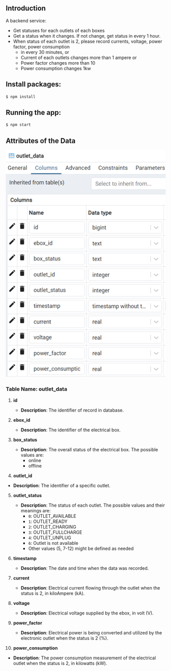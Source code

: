 ## Introduction
A backend service:
  - Get statuses for each outlets of each boxes
  - Get a status when it changes. If not change, get status in every 1 hour.
  - When status of each outlet is 2, please record currents, voltage, power factor, power consumption
    - in every 30 minutes, or 
    - Current of each outlets changes more than 1 ampere or 
    - Power factor changes more than 10
    - Power consumption changes 1kw

## Install packages: 

```bash
$ npm install
```

## Running the app:

```bash
$ npm start
```

## Attributes of the Data
![Outlet_status](https://github.com/Duke0503/Evida/blob/main/Images/outlet_status.png?raw=true)

### Table Name: outlet_data

1. **id**
   - **Description**: The identifier of record in database.

2. **ebox_id**
   - **Description**: The identifier of the electrical box.

3. **box_status**
   - **Description**: The overall status of the electrical box. The possible values are:
     - online
     - offline
4. **outlet_id**
  - **Description**: The identifier of a specific outlet.

5. **outlet_status**
   - **Description**: The status of each outlet. The possible values and their meanings are:
     - `0`: OUTLET_AVAILABLE
     - `1`: OUTLET_READY
     - `2`: OUTLET_CHARGING
     - `3`: OUTLET_FULLCHARGE
     - `4`: OUTLET_UNPLUG
     - `6`: Outlet is not available
     - Other values (5, 7-12) might be defined as needed

6. **timestamp**
   - **Description**: The date and time when the data was recorded.

7. **current**
   - **Description**: Electrical current flowing through the outlet when the status is 2, in kiloAmpere (kA).

8. **voltage**
   - **Description**: Electrical voltage supplied by the ebox, in volt (V).
   
9. **power_factor**
   - **Description**: Electrical power is being converted and utilized by the electronic outlet when the status is 2 (%).

10. **power_consumption**
   - **Description**: The power consumption measurement of the electrical outlet when the status is 2, in kilowatts (kW).

